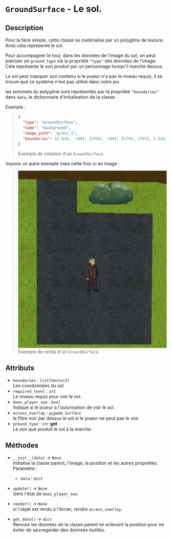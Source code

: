 # `GroundSurface` - Le sol.

## Description

Pour la faire simple, cette classe se matérialise par un polygône de texture. Ainsi cela représente le sol.

Pour accompagner le tout, dans les données de l'image du sol, on peut préciser un `ground_type` via la propriété `"type"` des données de l'image. Cela représente le son produit par un personnage lorsqu'il marche dessus.

Le sol peut masquer son contenu si le joueur n'a pas le niveau requis, il se trouve que ce système n'est pas utilisé dans notre jeu

les sommets du polygône sont représentés par la propriété `"boundaries"` dans `data`, le dictionnaire d'initialisation de la classe.

*Exemple :*

> ```json
> {
> 	"type": "GroundSurface",
> 	"name": "background",
> 	"image_path": "grass_1",
> 	"boundaries": [[-620, -100], [2750, -100], [2750, 2795], [-620, 2795]]
> }
> ```
> Exemple de création d'un `GroundSurface`.

Voyons un autre exemple mais cette fois-ci en image :

> ![Exemple](../../../exemples/ground_surface_1.png)
> Exemple de rendu d'un `GroundSurface`.

## Attributs
- `boundaries` : *`list[Vector2]`* \
  Les coordonnées du sol
- `required_level` : *`int`* \
  Le niveau requis pour voir le sol.
- `does_player_see` : *`bool`* \
  Indique si le joueur a l'autorisation de voir le sol.
- `access_overlay` : *`pygame.Surface`* \
  le filtre noir par dessus le sol si le joueur ne peut pas le voir.
- `ground_type` : *`str`* **get**  \
  Le son que produit le sol à la marche.

## Méthodes
- `__init__(data)` &rarr; `None` \
  Initialise la classe parent, l'image, la position et les autres propriétés. \
  Paramètre :
  * `data` : *`dict`*

- `update()` &rarr; `None` \
  Gère l'état de `does_player_see`.

- `render()` &rarr; `None` \
  si l'objet est rendu à l'écran, rendre `access_overlay`.

- `get_data()` &rarr; `dict` \
  Renvoie les données de la classe parent en enlevant la position pour ne éviter de sauvegarder des données inutiles.
